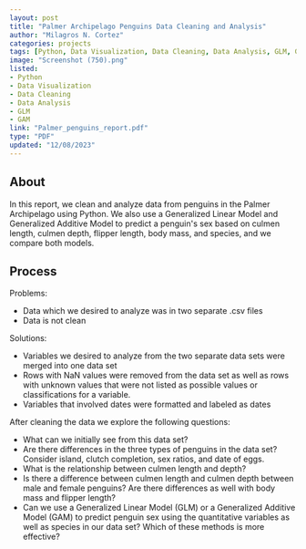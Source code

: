 ```yaml
---
layout: post
title: "Palmer Archipelago Penguins Data Cleaning and Analysis"
author: "Milagros N. Cortez"
categories: projects
tags: [Python, Data Visualization, Data Cleaning, Data Analysis, GLM, GAM]
image: "Screenshot (750).png"
listed:
- Python
- Data Visualization
- Data Cleaning
- Data Analysis
- GLM
- GAM
link: "Palmer_penguins_report.pdf"
type: "PDF"
updated: "12/08/2023"
---
```

## About

In this report, we clean and analyze data from penguins in the Palmer Archipelago using Python. We also use a Generalized Linear Model and Generalized Additive Model to predict a penguin's sex based on culmen length, culmen depth, flipper length, body mass, and species, and we compare both models. 

## Process
Problems:
- Data which we desired to analyze was in two separate .csv files
- Data is not clean

Solutions: 
- Variables we desired to analyze from the two separate data sets were merged into one data set  
- Rows with NaN values were removed from the data set as well as rows with unknown values that were not listed as possible values or classifications for a variable.
- Variables that involved dates were formatted and labeled as dates

After cleaning the data we explore the following questions:
- What can we initially see from this data set?
- Are there differences in the three types of penguins in the data set? Consider island, clutch completion, sex ratios, and date of eggs.
- What is the relationship between culmen length and depth?
- Is there a difference between culmen length and culmen depth between male and female penguins? Are there differences as well with body mass and flipper length?
- Can we use a Generalized Linear Model (GLM) or a Generalized Additive Model (GAM) to predict penguin sex using the quantitative variables as well as species in our data set? Which of these methods is more effective?
